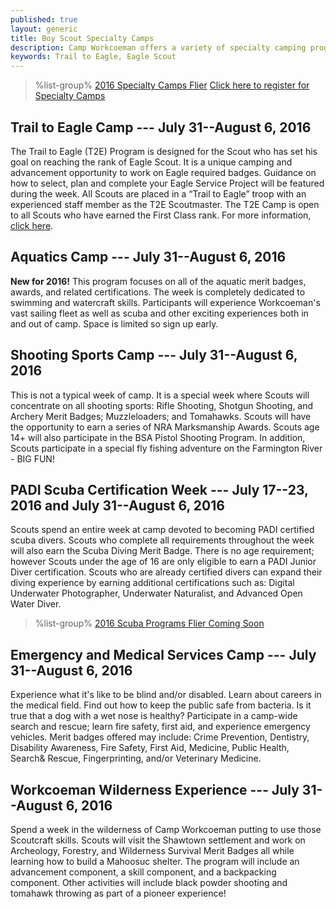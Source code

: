 ```yaml
---
published: true
layout: generic
title: Boy Scout Specialty Camps
description: Camp Workcoeman offers a variety of specialty camping programs. Each offers unique enrichment and advancement activities.
keywords: Trail to Eagle, Eagle Scout
---
```


> %list-group%
> <a href="{{ site.url }}/pdf/2016/2016-Specialty-Camp.pdf" class="list-group-item">2016 Specialty Camps Flier</a>
> <a href="{{ site.url }}/boy-scouts/register/" class="list-group-item">Click here to register for Specialty Camps</a>

## Trail to Eagle Camp --- July 31--August 6, 2016

The Trail to Eagle (T2E) Program is designed for the Scout who has set his goal on reaching the rank of Eagle Scout. It is a unique camping and advancement opportunity to work on Eagle required badges. Guidance on how to select, plan and complete your Eagle Service Project will be featured during the week. All Scouts are placed in a “Trail to Eagle” troop with an experienced staff member as the T2E Scoutmaster. The T2E Camp is open to all Scouts who have earned the First Class rank. For more information, <a href="{{ site.url }}/boy-scouts/trail-to-eagle/">click here</a>.

## Aquatics Camp --- July 31--August 6, 2016

**New for 2016!** This program focuses on all of the aquatic merit badges, awards, and related certifications. The week is completely dedicated to swimming and watercraft skills. Participants will experience Workcoeman's vast sailing fleet as well as scuba and other exciting experiences both in and out of camp. Space is limited so sign up early.

## Shooting Sports Camp --- July 31--August 6, 2016

This is not a typical week of camp. It is a special week where Scouts will concentrate on all shooting sports: Rifle Shooting, Shotgun Shooting, and Archery Merit Badges; Muzzleloaders; and Tomahawks. Scouts will have the opportunity to earn a series of NRA Marksmanship Awards. Scouts age 14+ will also participate in the BSA Pistol Shooting Program. In addition, Scouts participate in a special fly fishing adventure on the Farmington River - BIG FUN!

## PADI Scuba Certification Week --- July 17--23, 2016 and July 31--August 6, 2016

Scouts spend an entire week at camp devoted to becoming PADI certified scuba divers. Scouts who complete all requirements throughout the week will also earn the Scuba Diving Merit Badge. There is no age requirement; however Scouts under the age of 16 are only eligible to earn a PADI Junior Diver certification. Scouts who are already certified divers can expand their diving experience by earning additional certifications such as: Digital Underwater Photographer, Underwater Naturalist, and Advanced Open Water Diver.

> %list-group%
> <a href="{{ site.url }}/#" class="list-group-item">2016 Scuba Programs Flier Coming Soon</a>

## Emergency and Medical Services Camp --- July 31--August 6, 2016

Experience what it's like to be blind and/or disabled. Learn about careers in the medical field. Find out how to keep the public safe from bacteria. Is it true that a dog with a wet nose is healthy? Participate in a camp-wide search and rescue; learn fire safety, first aid, and experience emergency vehicles. Merit badges offered may include: Crime Prevention, Dentistry, Disability Awareness, Fire Safety, First Aid, Medicine, Public Health, Search& Rescue, Fingerprinting, and/or Veterinary Medicine.

## Workcoeman Wilderness Experience --- July 31--August 6, 2016

Spend a week in the wilderness of Camp Workcoeman putting to use those Scoutcraft skills. Scouts will visit the Shawtown settlement and work on Archeology, Forestry, and Wilderness Survival Merit Badges all while learning how to build a Mahoosuc shelter. The program will include an advancement component, a skill component, and a backpacking component. Other activities will include black powder shooting and tomahawk throwing as part of a pioneer experience!
